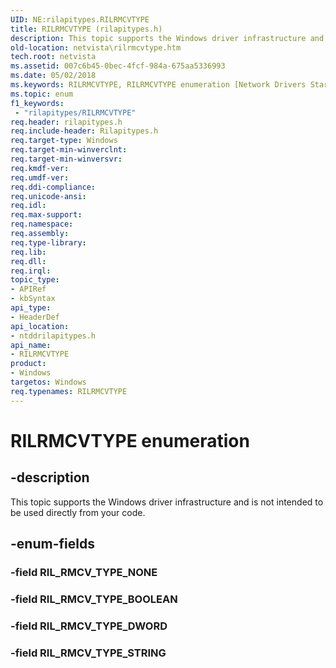 ```yaml
---
UID: NE:rilapitypes.RILRMCVTYPE
title: RILRMCVTYPE (rilapitypes.h)
description: This topic supports the Windows driver infrastructure and is not intended to be used directly from your code.
old-location: netvista\rilrmcvtype.htm
tech.root: netvista
ms.assetid: 007c6b45-0bec-4fcf-984a-675aa5336993
ms.date: 05/02/2018
ms.keywords: RILRMCVTYPE, RILRMCVTYPE enumeration [Network Drivers Starting with Windows Vista], RIL_RMCV_TYPE_BOOLEAN, RIL_RMCV_TYPE_DWORD, RIL_RMCV_TYPE_STRING, netvista.rilrmcvtype, ntddrilapitypes/RILRMCVTYPE, ntddrilapitypes/RIL_RMCV_TYPE_BOOLEAN, ntddrilapitypes/RIL_RMCV_TYPE_DWORD, ntddrilapitypes/RIL_RMCV_TYPE_STRING
ms.topic: enum
f1_keywords:
 - "rilapitypes/RILRMCVTYPE"
req.header: rilapitypes.h
req.include-header: Rilapitypes.h
req.target-type: Windows
req.target-min-winverclnt: 
req.target-min-winversvr: 
req.kmdf-ver: 
req.umdf-ver: 
req.ddi-compliance: 
req.unicode-ansi: 
req.idl: 
req.max-support: 
req.namespace: 
req.assembly: 
req.type-library: 
req.lib: 
req.dll: 
req.irql: 
topic_type:
- APIRef
- kbSyntax
api_type:
- HeaderDef
api_location:
- ntddrilapitypes.h
api_name:
- RILRMCVTYPE
product:
- Windows
targetos: Windows
req.typenames: RILRMCVTYPE
---
```


# RILRMCVTYPE enumeration


## -description


This topic supports the Windows driver infrastructure and is not intended to be used directly from your code.


## -enum-fields




### -field RIL_RMCV_TYPE_NONE


### -field RIL_RMCV_TYPE_BOOLEAN


### -field RIL_RMCV_TYPE_DWORD


### -field RIL_RMCV_TYPE_STRING

